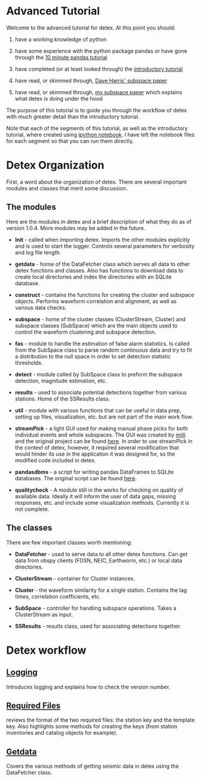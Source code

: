 # Advanced Tutorial

Welcome to the advanced tutorial for detex. At this point you should:

1. have a working knowledge of python

2. have some experience with the python package pandas or have gone through the [10 minute pandas tutorial](http://pandas.pydata.org/pandas-docs/stable/10min.html)

3. have completed (or at least looked through) the [introductory tutorial](intro.md)

4. have read, or skimmed through, [Dave Harris' subspace paper](https://e-reports-ext.llnl.gov/pdf/335299.pdf)

5. have read, or skimmed through, [my subspace paper](http://gji.oxfordjournals.org/content/203/2/1388.full?keytype=ref&ijkey=5HUaTUw3o0Xikhs) which explains what detex is doing under the hood

The purpose of this tutorial is to guide you through the workflow of detex with much greater detail than the introductory tutorial. 

Note that each of the segments of this tutorial, as well as the introductory tutorial, where created using [ipython notebook](http://ipython.org/notebook.html). I have left the notebook files for each segment so that you can run them directly. 

# Detex Organization
First, a word about the organization of detex. There are several important modules and classes that merit some discussion. 

## The modules
Here are the modules in detex and a brief description of what they do as of version 1.0.4. More modules may be added in the future. 

* **Init** - called when importing detex. Imports the other modules explicitly and is used to start the logger. Controls several parameters for verbosity and log file length.

* **getdata** - home of the DataFetcher class which serves all data to other detex functions and classes. Also has functions to download data to create local directories and index the directories with an SQLite database. 

* **construct** - contains the functions for creating the cluster and subspace objects. Performs waveform correlation and alignment, as well as various data checks.

* **subspace** - home of the cluster classes (ClusterStream, Cluster) and subspace classes (SubSpace) which are the main objects used to control the waveform clustering and subspace detection.

* **fas** - module to handle the estimation of false alarm statistics. Is called from the SubSpace class to parse random continuous data and try to fit a distribution to the null space in order to set detection statistic thresholds. 

* **detect** - module called by SubSpace class to preform the subspace detection, magnitude estimation, etc. 

* **results** - used to associate potential detections together from various stations. Home of the SSResults class.

* **util** - module with various functions that can be useful in data prep, setting up files, visualization, etc. but are not part of the main work flow.

* **streamPick** - a light GUI used for making manual phase picks for both individual events and whole subspaces. The GUI was created by [miili](miili) and the original project can be found [here](https://github.com/miili/StreamPick). In order to use streamPick in the context of detex, however, it required several modification that would hinder its use in the application it was designed for, so the modified code included in detex.

* **pandasdbms** - a script for writing pandas DataFrames to SQLite databases. The original script can be found [here](https://gist.github.com/catawbasam/3164289).

* **qualitycheck** - A module still in the works for checking on quality of available data. Ideally it will inform the user of data gaps, missing responses, etc. and include some visualization methods. Currently it is not complete. 

## The classes
There are few important classes worth mentioning:

* **DataFetcher** - used to serve data to all other detex functions. Can get data from obspy clients (FDSN, NEIC, Earthworm, etc.) or local data directories. 

* **ClusterStream** - container for Cluster instances.

* **Cluster** - the waveform similarity for a single station. Contains the lag times, correlation coefficients, etc. 

* **SubSpace** - controller for handling subspace operations. Takes a ClusterStream as input. 

* **SSResults** - results class, used for associating detections together. 


# Detex workflow

## [Logging](Logging/logging.md)
Introduces logging and explains how to check the version number.

## [Required Files](RequiredFiles/required_files.md)
reviews the format of the two required files: the station key and the template key. Also highlights some methods for creating the keys (from station inventories and catalog objects for example). 

##  [Getdata](GetData/get_data.md)
Covers the various methods of getting seismic data in detex using the DataFetcher class. 


